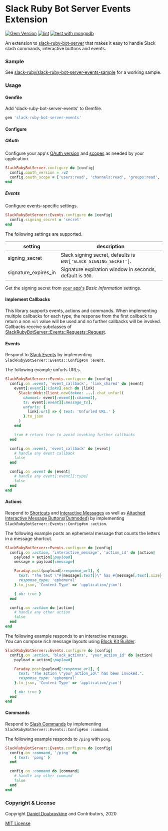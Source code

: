 Slack Ruby Bot Server Events Extension
======================================

[![Gem Version](https://badge.fury.io/rb/slack-ruby-bot-server-events.svg)](https://badge.fury.io/rb/slack-ruby-bot-server-events)
[![lint](https://github.com/slack-ruby/slack-ruby-bot-server-events/actions/workflows/rubocop.yml/badge.svg)](https://github.com/slack-ruby/slack-ruby-bot-server-events/actions/workflows/rubocop.yml)
[![test with mongodb](https://github.com/slack-ruby/slack-ruby-bot-server-events/actions/workflows/test-mongodb.yml/badge.svg)](https://github.com/slack-ruby/slack-ruby-bot-server-events/actions/workflows/test-mongodb.yml)

An extension to [slack-ruby-bot-server](https://github.com/slack-ruby/slack-ruby-bot-server) that makes it easy to handle Slack slash commands, interactive buttons and events.

### Sample

See [slack-ruby/slack-ruby-bot-server-events-sample](https://github.com/slack-ruby/slack-ruby-bot-server-events-sample) for a working sample.

### Usage

#### Gemfile

Add 'slack-ruby-bot-server-events' to Gemfile.

```ruby
gem 'slack-ruby-bot-server-events'
```

#### Configure

##### OAuth

Configure your app's [OAuth version](https://api.slack.com/authentication/oauth-v2) and [scopes](https://api.slack.com/legacy/oauth-scopes) as needed by your application.

```ruby
SlackRubyBotServer.configure do |config|
  config.oauth_version = :v2
  config.oauth_scope = ['users:read', 'channels:read', 'groups:read', 'chat:write', 'commands', 'incoming-webhook']
end
```

##### Events

Configure events-specific settings.

```ruby
SlackRubyBotServer::Events.configure do |config|
  config.signing_secret = 'secret'
end
```

The following settings are supported.

setting               | description
----------------------|------------------------------------------------------------------
signing_secret        | Slack signing secret, defaults is `ENV['SLACK_SIGNING_SECRET']`.
signature_expires_in  | Signature expiration window in seconds, default is `300`.

Get the signing secret from [your app's](https://api.slack.com/apps) _Basic Information_ settings.

#### Implement Callbacks

This library supports events, actions and commands. When implementing multiple callbacks for each type, the response from the first callback to return a non `nil` value will be used and no further callbacks will be invoked. Callbacks receive subclasses of [SlackRubyBotServer::Events::Requests::Request](lib/slack-ruby-bot-server-events/requests/request.rb).

#### Events

Respond to [Slack Events](https://api.slack.com/events-api) by implementing `SlackRubyBotServer::Events::Config#on :event`.

The following example unfurls URLs.

```ruby
SlackRubyBotServer::Events.configure do |config|
  config.on :event, 'event_callback', 'link_shared' do |event|
    event[:event][:links].each do |link|
      Slack::Web::Client.new(token: ...).chat_unfurl(
        channel: event[:event][:channel],
        ts: event[:event][:message_ts],
        unfurls: {
          link[:url] => { text: 'Unfurled URL.' }
        }.to_json
      )
    end

    true # return true to avoid invoking further callbacks
  end

  config.on :event, 'event_callback' do |event|
    # handle any event callback
    false
  end

  config.on :event do |event|
    # handle any event[:event][:type]
    false
  end
end
```


#### Actions

Respond to [Shortcuts](https://api.slack.com/interactivity/shortcuts) and [Interactive Messages](https://api.slack.com/messaging/interactivity) as well as [Attached Interactive Message Buttons(Outmoded)](https://api.slack.com/legacy/message-buttons) by implementing `SlackRubyBotServer::Events::Config#on :action`.

The following example posts an ephemeral message that counts the letters in a message shortcut.

```ruby
SlackRubyBotServer::Events.configure do |config|
  config.on :action, 'interactive_message', 'action_id' do |action|
    payload = action[:payload]
    message = payload[:message]

    Faraday.post(payload[:response_url], {
      text: "The text \"#{message[:text]}\" has #{message[:text].size} letter(s).",
      response_type: 'ephemeral'
    }.to_json, 'Content-Type' => 'application/json')

    { ok: true }
  end

  config.on :action do |action|
    # handle any other action
    false
  end
end
```

The following example responds to an interactive message.  
You can compose rich message layouts using [Block Kit Builder](https://app.slack.com/block-kit-builder).

```ruby
SlackRubyBotServer::Events.configure do |config|
  config.on :action, 'block_actions', 'your_action_id' do |action|
    payload = action[:payload]

    Faraday.post(payload[:response_url], {
      text: "The action \"your_action_id\" has been invoked.",
      response_type: 'ephemeral'
    }.to_json, 'Content-Type' => 'application/json')

    { ok: true }
  end
end
```

#### Commands

Respond to [Slash Commands](https://api.slack.com/interactivity/slash-commands) by implementing `SlackRubyBotServer::Events::Config#on :command`.

The following example responds to `/ping` with `pong`.

```ruby
SlackRubyBotServer::Events.configure do |config|
  config.on :command, '/ping' do
    { text: 'pong' }
  end

  config.on :command do |command|
    # handle any other command
    false
  end
end
```

### Copyright & License

Copyright [Daniel Doubrovkine](http://code.dblock.org) and Contributors, 2020

[MIT License](LICENSE)
